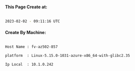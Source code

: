 
   
#### This Page Create at:

```bash

2023-02-02 - 09:11:16 UTC

```

#### Create By Machine:

```bash

Host Name : fv-az502-857

platform  : Linux-5.15.0-1031-azure-x86_64-with-glibc2.35

Ip Local  : 10.1.0.242

```

